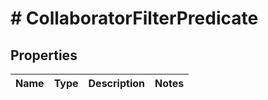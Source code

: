 # # CollaboratorFilterPredicate

## Properties

Name | Type | Description | Notes
------------ | ------------- | ------------- | -------------

